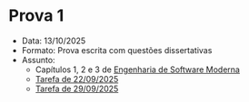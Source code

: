 # Prova 1

- Data: 13/10/2025
- Formato: Prova escrita com questões dissertativas
- Assunto: 
  - Capítulos 1, 2 e 3 de [Engenharia de Software Moderna](https://engsoftmoderna.info/)
  - [Tarefa de 22/09/2025](../../tasks/20250922.md)
  - [Tarefa de 29/09/2025](../../tasks/20250929.md)